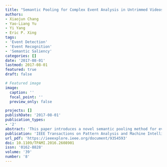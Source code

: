 ```yaml
---
title: "Semantic Pooling for Complex Event Analysis in Untrimmed Videos"
authors:
- Xiaojun Chang
- Yao-Liang Yu
- Yi Yang
- Eric P. Xing
tags:
- 'Event Detection'
- 'Event Recognition'
- 'Semantic Saliency'
categories: []
date: '2017-08-01'
lastmod: 2017-08-01
featured: true
draft: false

# Featured image
image:
  caption: ''
  focal_point: ''
  preview_only: false

projects: []
publishDate: '2017-08-01'
publication_types:
- '2'
abstract: 'This paper introduces a novel semantic pooling method for event analysis tasks like detection, recognition, and recounting in long untrimmed Internet videos. Using semantic saliency, the approach ranks video shots to prioritize the most relevant ones, improving the classifier’s accuracy. The paper proposes a nearly-isotonic SVM classifier, validated with experiments on real-world datasets, showcasing significant performance improvements.'
publication: 'IEEE Transactions on Pattern Analysis and Machine Intelligence'
url_pdf: 'https://ieeexplore.ieee.org/document/9354593'
doi: 10.1109/TPAMI.2016.2608901
issn: '0162-8828'
volume: '39'
number: '8'
---
```


